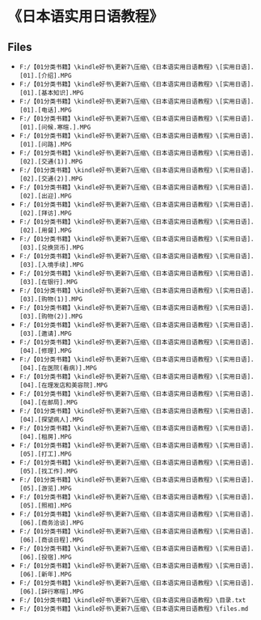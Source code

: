 # 《日本语实用日语教程》

## Files

- `F:/【01分类书籍】\kindle好书\更新7\压缩\《日本语实用日语教程》\[实用日语].[01].[介绍].MPG`
- `F:/【01分类书籍】\kindle好书\更新7\压缩\《日本语实用日语教程》\[实用日语].[01].[基本知识].MPG`
- `F:/【01分类书籍】\kindle好书\更新7\压缩\《日本语实用日语教程》\[实用日语].[01].[电话].MPG`
- `F:/【01分类书籍】\kindle好书\更新7\压缩\《日本语实用日语教程》\[实用日语].[01].[问候.寒暄.].MPG`
- `F:/【01分类书籍】\kindle好书\更新7\压缩\《日本语实用日语教程》\[实用日语].[01].[问路].MPG`
- `F:/【01分类书籍】\kindle好书\更新7\压缩\《日本语实用日语教程》\[实用日语].[02].[交通(1)].MPG`
- `F:/【01分类书籍】\kindle好书\更新7\压缩\《日本语实用日语教程》\[实用日语].[02].[交通(2)].MPG`
- `F:/【01分类书籍】\kindle好书\更新7\压缩\《日本语实用日语教程》\[实用日语].[02].[出迎].MPG`
- `F:/【01分类书籍】\kindle好书\更新7\压缩\《日本语实用日语教程》\[实用日语].[02].[拜访].MPG`
- `F:/【01分类书籍】\kindle好书\更新7\压缩\《日本语实用日语教程》\[实用日语].[02].[用餐].MPG`
- `F:/【01分类书籍】\kindle好书\更新7\压缩\《日本语实用日语教程》\[实用日语].[03].[兑换货币].MPG`
- `F:/【01分类书籍】\kindle好书\更新7\压缩\《日本语实用日语教程》\[实用日语].[03].[入境手续].MPG`
- `F:/【01分类书籍】\kindle好书\更新7\压缩\《日本语实用日语教程》\[实用日语].[03].[在银行].MPG`
- `F:/【01分类书籍】\kindle好书\更新7\压缩\《日本语实用日语教程》\[实用日语].[03].[购物(1)].MPG`
- `F:/【01分类书籍】\kindle好书\更新7\压缩\《日本语实用日语教程》\[实用日语].[03].[购物(2)].MPG`
- `F:/【01分类书籍】\kindle好书\更新7\压缩\《日本语实用日语教程》\[实用日语].[03].[邀请].MPG`
- `F:/【01分类书籍】\kindle好书\更新7\压缩\《日本语实用日语教程》\[实用日语].[04].[修理].MPG`
- `F:/【01分类书籍】\kindle好书\更新7\压缩\《日本语实用日语教程》\[实用日语].[04].[在医院(看病)].MPG`
- `F:/【01分类书籍】\kindle好书\更新7\压缩\《日本语实用日语教程》\[实用日语].[04].[在理发店和美容院].MPG`
- `F:/【01分类书籍】\kindle好书\更新7\压缩\《日本语实用日语教程》\[实用日语].[04].[在邮局].MPG`
- `F:/【01分类书籍】\kindle好书\更新7\压缩\《日本语实用日语教程》\[实用日语].[04].[探望病人].MPG`
- `F:/【01分类书籍】\kindle好书\更新7\压缩\《日本语实用日语教程》\[实用日语].[04].[租房].MPG`
- `F:/【01分类书籍】\kindle好书\更新7\压缩\《日本语实用日语教程》\[实用日语].[05].[打工].MPG`
- `F:/【01分类书籍】\kindle好书\更新7\压缩\《日本语实用日语教程》\[实用日语].[05].[找工作].MPG`
- `F:/【01分类书籍】\kindle好书\更新7\压缩\《日本语实用日语教程》\[实用日语].[05].[游览].MPG`
- `F:/【01分类书籍】\kindle好书\更新7\压缩\《日本语实用日语教程》\[实用日语].[05].[照相].MPG`
- `F:/【01分类书籍】\kindle好书\更新7\压缩\《日本语实用日语教程》\[实用日语].[06].[商务洽谈].MPG`
- `F:/【01分类书籍】\kindle好书\更新7\压缩\《日本语实用日语教程》\[实用日语].[06].[商谈日程].MPG`
- `F:/【01分类书籍】\kindle好书\更新7\压缩\《日本语实用日语教程》\[实用日语].[06].[投宿].MPG`
- `F:/【01分类书籍】\kindle好书\更新7\压缩\《日本语实用日语教程》\[实用日语].[06].[新年].MPG`
- `F:/【01分类书籍】\kindle好书\更新7\压缩\《日本语实用日语教程》\[实用日语].[06].[辞行寒暄].MPG`
- `F:/【01分类书籍】\kindle好书\更新7\压缩\《日本语实用日语教程》\目录.txt`
- `F:/【01分类书籍】\kindle好书\更新7\压缩\《日本语实用日语教程》\files.md`
